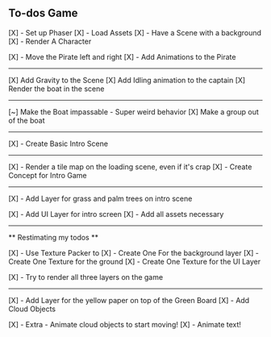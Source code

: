 

## To-dos Game

[X] - Set up Phaser
[X] - Load Assets
[X] - Have a Scene with a background
[X] - Render A Character

[X] - Move the Pirate left and right
[X] - Add Animations to the Pirate

----------------------------------------

[X] Add Gravity to the Scene
[X] Add Idling animation to the captain
[X] Render the boat in the scene

-----------------------------------------

[~] Make the Boat impassable - Super weird behavior
[X] Make a group out of the boat

-----------------------------------------

[X] - Create Basic Intro Scene

------------------------------------------

[X] - Render a tile map on the loading scene, even if it's crap
[X] - Create Concept for Intro Game

-----------------------------------------------

[X] - Add Layer for grass and palm trees on intro scene

[X] - Add UI Layer for intro screen
 [X] - Add all assets necessary

---------------------------------------------------

** Restimating my todos **

[X] - Use Texture Packer to 
  [X] - Create One For the background layer
  [X] - Create One Texture for the ground
  [X] - Create One Texture for the UI Layer

[X] - Try to render all three layers on the game

----------------------------------------------------

[X] - Add Layer for the yellow paper on top of the Green Board
[X] - Add Cloud Objects

[X] - Extra - Animate cloud objects to start moving! 
[X] - Animate text! 